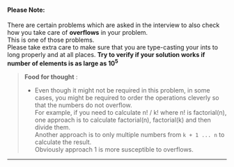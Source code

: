<div class="markdown-content" id="problem-prenote">
<h4>Please Note:</h4>
<p>There are certain problems which are asked in the interview to also check how you take care of <strong>overflows</strong> in your problem.<br/>
This is one of those problems.<br/>
Please take extra care to make sure that you are type-casting your ints to long properly and at all places. <strong>Try to verify if your solution works if number of elements is as large as 10<sup>5</sup></strong></p>
<blockquote>
<p><strong>Food for thought</strong> :</p>
<ul>
<li>Even though it might not be required in this problem, in some cases, you might be required to order the operations cleverly so that the numbers do not overflow. <br/>
 For example, if you need to calculate n! / k! where n! is factorial(n), one approach is to calculate factorial(n), factorial(k) and then divide them. <br/>
 Another approach is to only multiple numbers from <code class="highlighter-rouge">k + 1 ... n</code> to calculate the result. <br/>
 Obviously approach 1 is more susceptible to overflows.</li>
</ul>
</blockquote>
<hr/>
</div>